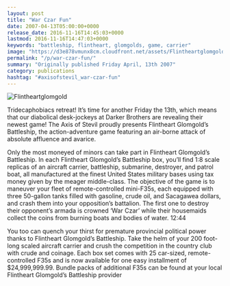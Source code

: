 ```yaml
---
layout: post
title: "War Czar Fun"
date: 2007-04-13T05:00:00+0000
release_date: 2016-11-16T14:45:03+0000
lastmod: 2016-11-16T14:47:03+0000
keywords: "battleship, flintheart, glomgolds, game, carrier"
image: "https://d3e878vmunx8cm.cloudfront.net/assets/Flintheartglomgold.jpg"
permalink: "/p/war-czar-fun/"
summary: "Originally published Friday April, 13th 2007"
category: publications
hashtag: "#axisofstevil_war-czar-fun"
---
```


[id_1]: https://d3e878vmunx8cm.cloudfront.net/assets/Flintheartglomgold.jpg "Flintheartglomgold"

![Flintheartglomgold][id_1]

Tridecaphobiacs retreat! It’s time for another Friday the 13th, which means that our diabolical desk-jockeys at Darker Brothers are revealing their newest game! The Axis of Stevil proudly presents Flintheart Glomgold’s Battleship, the action-adventure game featuring an air-borne attack of absolute affluence and avarice.

Only the most moneyed of minors can take part in Flintheart Glomgold’s Battleship. In each Flintheart Glomgold’s Battleship box, you’ll find 1:8 scale replicas of an aircraft carrier, battleship, submarine, destroyer, and patrol boat, all manufactured at the finest United States military bases using tax money given by the meager middle-class. The objective of the game is to maneuver your fleet of remote-controlled mini-F35s, each equipped with three 50-gallon tanks filled with gasoline, crude oil, and Sacagawea dollars, and crash them into your opposition’s battalion. The first one to destroy their opponent’s armada is crowned ‘War Czar’ while their housemaids collect the coins from burning boats and bodies of water.
12:44

You too can quench your thirst for premature provincial political power thanks to Flintheart Glomgold’s Battleship. Take the helm of your 200 foot-long scaled aircraft carrier and crush the competition in the country club with crude and coinage. Each box set comes with 25 car-sized, remote-controlled F35s and is now available for one easy installment of $24,999,999.99. Bundle packs of additional F35s can be found at your local Flintheart Glomgold’s Battleship provider
